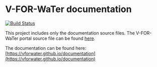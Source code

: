 # V-FOR-WaTer documentation

[![Build Status](https://travis-ci.org/VForWaTer/documentation.svg?branch=master)](https://travis-ci.org/VForWaTer/documentation)

This project includes only the documentation source files. 
The V-FOR-WaTer portal source file can be found [here](https://github.com/vforwater/vforwater-portal).

The documentation can be found here: [https://vforwater.github.io/documentation](https://vforwater.github.io/documentation)